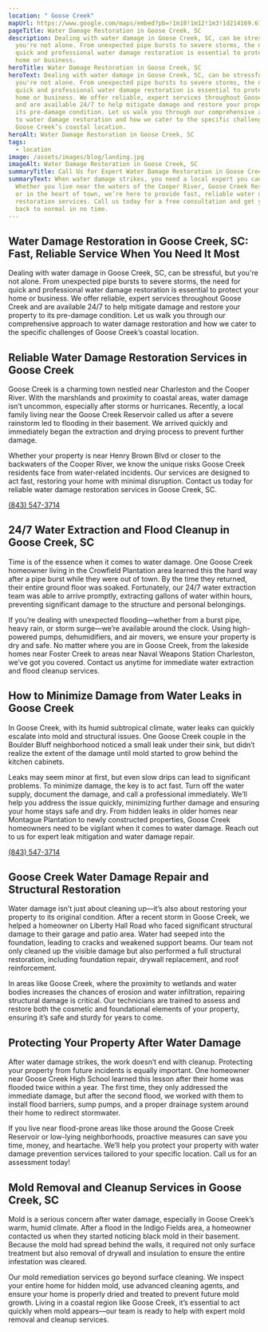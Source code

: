 ```yaml
---
location: " Goose Creek"
mapUrl: https://www.google.com/maps/embed?pb=!1m18!1m12!1m3!1d214169.67889076818!2d-80.19722386092911!3d32.99319574357905!2m3!1f0!2f0!3f0!3m2!1i1024!2i768!4f13.1!3m3!1m2!1s0x88fe6103140ec087%3A0xc5b943a193eefb2f!2sGoose%20Creek%2C%20SC%2C%20USA!5e0!3m2!1sen!2sph!4v1728880885031!5m2!1sen!2sph
pageTitle: Water Damage Restoration in Goose Creek, SC
description: Dealing with water damage in Goose Creek, SC, can be stressful, but
  you're not alone. From unexpected pipe bursts to severe storms, the need for
  quick and professional water damage restoration is essential to protect your
  home or business.
heroTitle: Water Damage Restoration in Goose Creek, SC
heroText: Dealing with water damage in Goose Creek, SC, can be stressful, but
  you're not alone. From unexpected pipe bursts to severe storms, the need for
  quick and professional water damage restoration is essential to protect your
  home or business. We offer reliable, expert services throughout Goose Creek
  and are available 24/7 to help mitigate damage and restore your property to
  its pre-damage condition. Let us walk you through our comprehensive approach
  to water damage restoration and how we cater to the specific challenges of
  Goose Creek’s coastal location.
heroAlt: Water Damage Restoration in Goose Creek, SC
tags:
  - location
image: /assets/images/blog/landing.jpg
imageAlt: Water Damage Restoration in Goose Creek, SC
summaryTitle: Call Us for Expert Water Damage Restoration in Goose Creek, SC
summaryText: When water damage strikes, you need a local expert you can trust.
  Whether you live near the waters of the Cooper River, Goose Creek Reservoir,
  or in the heart of town, we’re here to provide fast, reliable water damage
  restoration services. Call us today for a free consultation and get your home
  back to normal in no time.
---
```

## Water Damage Restoration in Goose Creek, SC: Fast, Reliable Service When You Need It Most

Dealing with water damage in Goose Creek, SC, can be stressful, but you're not alone. From unexpected pipe bursts to severe storms, the need for quick and professional water damage restoration is essential to protect your home or business. We offer reliable, expert services throughout Goose Creek and are available 24/7 to help mitigate damage and restore your property to its pre-damage condition. Let us walk you through our comprehensive approach to water damage restoration and how we cater to the specific challenges of Goose Creek’s coastal location.

## Reliable Water Damage Restoration Services in Goose Creek

Goose Creek is a charming town nestled near Charleston and the Cooper River. With the marshlands and proximity to coastal areas, water damage isn’t uncommon, especially after storms or hurricanes. Recently, a local family living near the Goose Creek Reservoir called us after a severe rainstorm led to flooding in their basement. We arrived quickly and immediately began the extraction and drying process to prevent further damage.

Whether your property is near Henry Brown Blvd or closer to the backwaters of the Cooper River, we know the unique risks Goose Creek residents face from water-related incidents. Our services are designed to act fast, restoring your home with minimal disruption. Contact us today for reliable water damage restoration services in Goose Creek, SC.

[(843) 547-3714](tel:8435473714)

## 24/7 Water Extraction and Flood Cleanup in Goose Creek, SC

Time is of the essence when it comes to water damage. One Goose Creek homeowner living in the Crowfield Plantation area learned this the hard way after a pipe burst while they were out of town. By the time they returned, their entire ground floor was soaked. Fortunately, our 24/7 water extraction team was able to arrive promptly, extracting gallons of water within hours, preventing significant damage to the structure and personal belongings.

If you’re dealing with unexpected flooding—whether from a burst pipe, heavy rain, or storm surge—we’re available around the clock. Using high-powered pumps, dehumidifiers, and air movers, we ensure your property is dry and safe. No matter where you are in Goose Creek, from the lakeside homes near Foster Creek to areas near Naval Weapons Station Charleston, we’ve got you covered. Contact us anytime for immediate water extraction and flood cleanup services.

## How to Minimize Damage from Water Leaks in Goose Creek

In Goose Creek, with its humid subtropical climate, water leaks can quickly escalate into mold and structural issues. One Goose Creek couple in the Boulder Bluff neighborhood noticed a small leak under their sink, but didn’t realize the extent of the damage until mold started to grow behind the kitchen cabinets.

Leaks may seem minor at first, but even slow drips can lead to significant problems. To minimize damage, the key is to act fast. Turn off the water supply, document the damage, and call a professional immediately. We’ll help you address the issue quickly, minimizing further damage and ensuring your home stays safe and dry. From hidden leaks in older homes near Montague Plantation to newly constructed properties, Goose Creek homeowners need to be vigilant when it comes to water damage. Reach out to us for expert leak mitigation and water damage repair.

[(843) 547-3714](tel:8435473714)

## Goose Creek Water Damage Repair and Structural Restoration

Water damage isn’t just about cleaning up—it’s also about restoring your property to its original condition. After a recent storm in Goose Creek, we helped a homeowner on Liberty Hall Road who faced significant structural damage to their garage and patio area. Water had seeped into the foundation, leading to cracks and weakened support beams. Our team not only cleaned up the visible damage but also performed a full structural restoration, including foundation repair, drywall replacement, and roof reinforcement.

In areas like Goose Creek, where the proximity to wetlands and water bodies increases the chances of erosion and water infiltration, repairing structural damage is critical. Our technicians are trained to assess and restore both the cosmetic and foundational elements of your property, ensuring it’s safe and sturdy for years to come.

## Protecting Your Property After Water Damage

After water damage strikes, the work doesn’t end with cleanup. Protecting your property from future incidents is equally important. One homeowner near Goose Creek High School learned this lesson after their home was flooded twice within a year. The first time, they only addressed the immediate damage, but after the second flood, we worked with them to install flood barriers, sump pumps, and a proper drainage system around their home to redirect stormwater.

If you live near flood-prone areas like those around the Goose Creek Reservoir or low-lying neighborhoods, proactive measures can save you time, money, and heartache. We’ll help you protect your property with water damage prevention services tailored to your specific location. Call us for an assessment today!

## Mold Removal and Cleanup Services in Goose Creek, SC

Mold is a serious concern after water damage, especially in Goose Creek’s warm, humid climate. After a flood in the Indigo Fields area, a homeowner contacted us when they started noticing black mold in their basement. Because the mold had spread behind the walls, it required not only surface treatment but also removal of drywall and insulation to ensure the entire infestation was cleared.

Our mold remediation services go beyond surface cleaning. We inspect your entire home for hidden mold, use advanced cleaning agents, and ensure your home is properly dried and treated to prevent future mold growth. Living in a coastal region like Goose Creek, it’s essential to act quickly when mold appears—our team is ready to help with expert mold removal and cleanup services.
